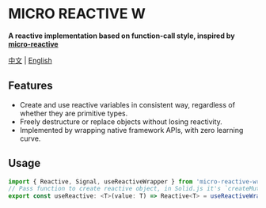 # MICRO REACTIVE W

**A reactive implementation based on function-call style, inspired by [micro-reactive](https://github.com/wulongshe/micro-reactive)**

[中文](/README.md) | [English](/README_EN.md)

## Features

- Create and use reactive variables in consistent way, regardless of whether they are primitive types.
- Freely destructure or replace objects without losing reactivity.
- Implemented by wrapping native framework APIs, with zero learning curve.

## Usage

```ts
import { Reactive, Signal, useReactiveWrapper } from 'micro-reactive-wrapper'
// Pass function to create reactive object, in Solid.js it's `createMutable`, in Vue it's `reactive`
export const useReactive: <T>(value: T) => Reactive<T> = useReactiveWrapper(proxy)
```
